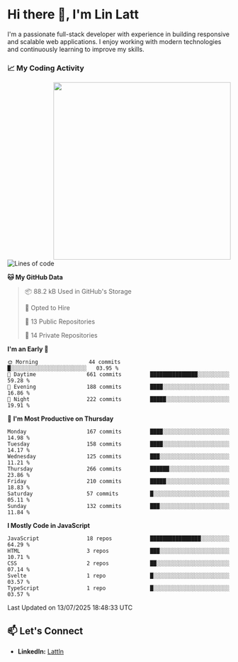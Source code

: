# Hi there 👋, I'm Lin Latt

I'm a passionate full-stack developer with experience in building responsive and scalable web applications. I enjoy working with modern technologies and continuously learning to improve my skills.

### 📈 My Coding Activity 
<img src="https://github.com/user-attachments/assets/6cec4854-3eec-4600-9120-9be1d3cb2bfe"  width="400px" align="right">

<!--START_SECTION:waka-->
![Lines of code](https://img.shields.io/badge/From%20Hello%20World%20I%27ve%20Written-490.9%20thousand%20lines%20of%20code-blue)

**🐱 My GitHub Data** 

> 📦 88.2 kB Used in GitHub's Storage 
 > 
> 💼 Opted to Hire
 > 
> 📜 13 Public Repositories 
 > 
> 🔑 14 Private Repositories 
 > 
**I'm an Early 🐤** 

```text
🌞 Morning                44 commits          █░░░░░░░░░░░░░░░░░░░░░░░░   03.95 % 
🌆 Daytime                661 commits         ███████████████░░░░░░░░░░   59.28 % 
🌃 Evening                188 commits         ████░░░░░░░░░░░░░░░░░░░░░   16.86 % 
🌙 Night                  222 commits         █████░░░░░░░░░░░░░░░░░░░░   19.91 % 
```
📅 **I'm Most Productive on Thursday** 

```text
Monday                   167 commits         ████░░░░░░░░░░░░░░░░░░░░░   14.98 % 
Tuesday                  158 commits         ████░░░░░░░░░░░░░░░░░░░░░   14.17 % 
Wednesday                125 commits         ███░░░░░░░░░░░░░░░░░░░░░░   11.21 % 
Thursday                 266 commits         ██████░░░░░░░░░░░░░░░░░░░   23.86 % 
Friday                   210 commits         █████░░░░░░░░░░░░░░░░░░░░   18.83 % 
Saturday                 57 commits          █░░░░░░░░░░░░░░░░░░░░░░░░   05.11 % 
Sunday                   132 commits         ███░░░░░░░░░░░░░░░░░░░░░░   11.84 % 
```


**I Mostly Code in JavaScript** 

```text
JavaScript               18 repos            ████████████████░░░░░░░░░   64.29 % 
HTML                     3 repos             ███░░░░░░░░░░░░░░░░░░░░░░   10.71 % 
CSS                      2 repos             ██░░░░░░░░░░░░░░░░░░░░░░░   07.14 % 
Svelte                   1 repo              █░░░░░░░░░░░░░░░░░░░░░░░░   03.57 % 
TypeScript               1 repo              █░░░░░░░░░░░░░░░░░░░░░░░░   03.57 % 
```




 Last Updated on 13/07/2025 18:48:33 UTC
<!--END_SECTION:waka-->

## 📫 Let's Connect

- **LinkedIn:** [Lattln](https://linkedin.com/in/lin-latt)
<!-- - **Portfolio:** [Your Portfolio](https://yourportfolio.com) -->
